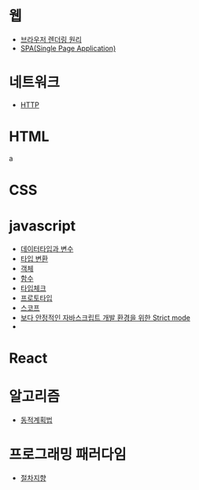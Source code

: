# 웹
+ [브라우저 렌더링 원리](https://velog.io/@parksangsoo/%EB%B8%8C%EB%9D%BC%EC%9A%B0%EC%A0%80-%EB%A0%8C%EB%8D%94%EB%A7%81-%EC%9B%90%EB%A6%AC)
+ [SPA(Single Page Application)](https://velog.io/@parksangsoo/SPASingle-Page-Application)
# 네트워크
+ [HTTP](https://velog.io/@parksangsoo/HTTP)

# HTML
a
# CSS

# javascript
+ [데이터타입과 변수](https://velog.io/@parksangsoo/%EC%9E%90%EB%B0%94%EC%8A%A4%ED%81%AC%EB%A6%BD%ED%8A%B8-%EA%B8%B0%EB%B3%B8-%EB%AC%B8%EB%B2%95)
+ [타입 변환](https://velog.io/@parksangsoo/%EC%97%B0%EC%82%B0%EC%9E%90)
+ [객체](https://velog.io/@parksangsoo/%EA%B0%9D%EC%B2%B4Object)
+ [함수](https://velog.io/@parksangsoo/%ED%95%A8%EC%88%98)
+ [타입체크](https://velog.io/@parksangsoo/%ED%83%80%EC%9E%85-%EC%B2%B4%ED%81%AC)
+ [프로토타입](https://velog.io/@parksangsoo/%ED%94%84%EB%A1%9C%ED%86%A0%ED%83%80%EC%9E%85Prototype)
+ [스코프](https://velog.io/@parksangsoo/%EC%8A%A4%EC%BD%94%ED%94%84)
+ [보다 안정적인 자바스크립트 개발 환경을 위한 Strict mode]()
+ 
# React

# 알고리즘
+ [동적계획법](https://velog.io/@parksangsoo/%EB%8F%99%EC%A0%81%EA%B3%84%ED%9A%8D%EB%B2%95)

# 프로그래밍 패러다임
+ [절차지향](https://velog.io/@parksangsoo/%EC%A0%88%EC%B0%A8%EC%A7%80%ED%96%A5-%ED%94%84%EB%A1%9C%EA%B7%B8%EB%9E%98%EB%B0%8D)
